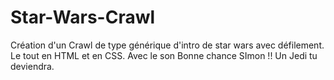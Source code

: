 # Star-Wars-Crawl

Création d'un Crawl de type générique d'intro de star wars avec défilement.
Le tout en HTML et en CSS.
Avec le son
Bonne chance SImon !!
Un Jedi tu deviendra.
